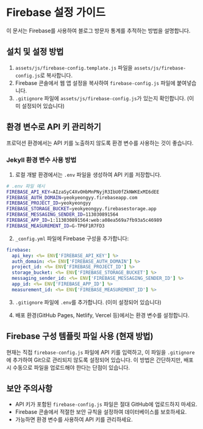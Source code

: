 # Firebase 설정 가이드

이 문서는 Firebase를 사용하여 블로그 방문자 통계를 추적하는 방법을 설명합니다.

## 설치 및 설정 방법

1. `assets/js/firebase-config.template.js` 파일을 `assets/js/firebase-config.js`로 복사합니다.
2. Firebase 콘솔에서 웹 앱 설정을 복사하여 `firebase-config.js` 파일에 붙여넣습니다.
3. `.gitignore` 파일에 `assets/js/firebase-config.js`가 있는지 확인합니다. (이미 설정되어 있습니다)

## 환경 변수로 API 키 관리하기

프로덕션 환경에서는 API 키를 노출하지 않도록 환경 변수를 사용하는 것이 좋습니다.

### Jekyll 환경 변수 사용 방법

1. 로컬 개발 환경에서는 `.env` 파일을 생성하여 API 키를 저장합니다.

```bash
# .env 파일 예시
FIREBASE_API_KEY=AIzaSyC4XvOHbMnPNyjR3IbU0fZkNWKExMI6dEE
FIREBASE_AUTH_DOMAIN=yeokyeongyy.firebaseapp.com
FIREBASE_PROJECT_ID=yeokyeongyy
FIREBASE_STORAGE_BUCKET=yeokyeongyy.firebasestorage.app
FIREBASE_MESSAGING_SENDER_ID=113030891564
FIREBASE_APP_ID=1:113030891564:web:a08ea569a7fb93a5c46989
FIREBASE_MEASUREMENT_ID=G-TP6F1R7FD3
```

2. `_config.yml` 파일에 Firebase 구성을 추가합니다:

```yaml
firebase:
  api_key: <%= ENV['FIREBASE_API_KEY'] %>
  auth_domain: <%= ENV['FIREBASE_AUTH_DOMAIN'] %>
  project_id: <%= ENV['FIREBASE_PROJECT_ID'] %>
  storage_bucket: <%= ENV['FIREBASE_STORAGE_BUCKET'] %>
  messaging_sender_id: <%= ENV['FIREBASE_MESSAGING_SENDER_ID'] %>
  app_id: <%= ENV['FIREBASE_APP_ID'] %>
  measurement_id: <%= ENV['FIREBASE_MEASUREMENT_ID'] %>
```

3. `.gitignore` 파일에 `.env`를 추가합니다. (이미 설정되어 있습니다)

4. 배포 환경(GitHub Pages, Netlify, Vercel 등)에서는 환경 변수를 설정합니다.

## Firebase 구성 템플릿 파일 사용 (현재 방법)

현재는 직접 `firebase-config.js` 파일에 API 키를 입력하고, 이 파일을 `.gitignore`에 추가하여 Git으로 관리되지 않도록 설정되어 있습니다. 이 방법은 간단하지만, 배포 시 수동으로 파일을 업로드해야 한다는 단점이 있습니다.

## 보안 주의사항

- API 키가 포함된 `firebase-config.js` 파일은 절대 GitHub에 업로드하지 마세요.
- Firebase 콘솔에서 적절한 보안 규칙을 설정하여 데이터베이스를 보호하세요.
- 가능하면 환경 변수를 사용하여 API 키를 관리하세요. 